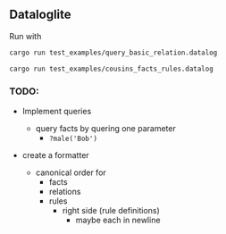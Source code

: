 ## Dataloglite

Run with

```bash
cargo run test_examples/query_basic_relation.datalog
```

```bash
cargo run test_examples/cousins_facts_rules.datalog
```

### TODO:

- Implement queries

  - query facts by quering one parameter
    - `?male('Bob')`

- create a formatter
  - canonical order for
    - facts
    - relations
    - rules
      - right side (rule definitions)
        - maybe each in newline
